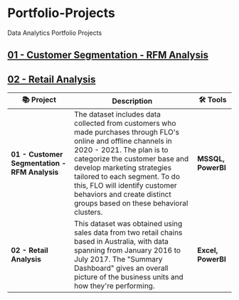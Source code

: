 # Portfolio-Projects
Data Analytics Portfolio Projects

## [01 - Customer Segmentation - RFM Analysis](https://github.com/BedirK/Portfolio-Projects/tree/main/Customer%20Segmentation/RFM%20Analysis%20End-to-End/FLO)

## [02 - Retail Analysis](https://github.com/BedirK/PowerBI-Projects/tree/main/Projects/Project02)
  

| 📚 Project | Description | 🛠️ Tools |
|------------|------------------|----------------|
| **01 - Customer Segmentation - RFM Analysis** | The dataset includes data collected from customers who made purchases through FLO's online and offline channels in 2020 - 2021. The plan is to categorize the customer base and develop marketing strategies tailored to each segment. To do this, FLO will identify customer behaviors and create distinct groups based on these behavioral clusters.  | **MSSQL, PowerBI** |
| **02 - Retail Analysis** | This dataset was obtained using sales data from two retail chains based in Australia, with data spanning from January 2016 to July 2017. The "Summary Dashboard" gives an overall picture of the business units and how they're performing. | **Excel, PowerBI**|




